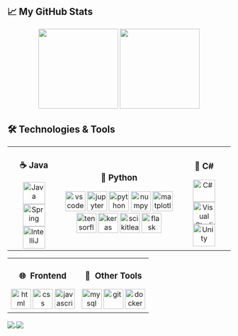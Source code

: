 ## 📈 **My GitHub Stats**

<div align="center">
  <img height="180em" src="https://github-readme-stats.vercel.app/api?username=hampusnilsson1&show_icons=true&hide_border=true&theme=radical" />
  <img height="180em" src="https://github-readme-stats.vercel.app/api/top-langs/?username=hampusnilsson1&layout=compact&hide_border=true&theme=radical" />
</div>

## 🛠️ **Technologies & Tools**

<div align="center">
  <table>
    <tr>
      <td align="center";>
        <h3>☕ Java</h3>
        <img src="https://cdn.jsdelivr.net/gh/devicons/devicon/icons/java/java-original.svg" width="50" height="50" alt="Java" />
        <img src="https://cdn.jsdelivr.net/gh/devicons/devicon/icons/spring/spring-original.svg" width="50" height="50" alt="Spring" />
        <img src="https://cdn.jsdelivr.net/gh/devicons/devicon/icons/intellij/intellij-original.svg" width="50" height="50" alt="IntelliJ" />
      </td>
      <td align="center">
        <h3>🐍 Python</h3>
        <img src="https://cdn.jsdelivr.net/gh/devicons/devicon/icons/vscode/vscode-original.svg" alt="vscode" width="45" height="45"/>
        <img src="https://cdn.jsdelivr.net/gh/devicons/devicon@latest/icons/jupyter/jupyter-original-wordmark.svg" alt="jupyter" width="45" height="45"/>
        <img src="https://cdn.jsdelivr.net/gh/devicons/devicon@latest/icons/python/python-original.svg" alt="python" width="45" height="45"/>
        <img src="https://cdn.jsdelivr.net/gh/devicons/devicon@latest/icons/numpy/numpy-original.svg" alt="numpy" width="45" height="45"/>
        <img src="https://cdn.jsdelivr.net/gh/devicons/devicon@latest/icons/matplotlib/matplotlib-original.svg" alt="matplotlib" width="45" height="45"/>
        <img src="https://cdn.jsdelivr.net/gh/devicons/devicon@latest/icons/tensorflow/tensorflow-original.svg" alt="tensorflow" width="45" height="45"/>
        <img src="https://cdn.jsdelivr.net/gh/devicons/devicon@latest/icons/keras/keras-original.svg" alt="keras" width="45" height="45"/>
        <img src="https://cdn.jsdelivr.net/gh/devicons/devicon@latest/icons/scikitlearn/scikitlearn-original.svg" alt="scikitlearn" width="45" height="45"/>
        <img src="https://cdn.jsdelivr.net/gh/devicons/devicon@latest/icons/flask/flask-original-wordmark.svg" alt="flask" width="45" height="45"/>
      </td>
      <td align="center">
        <h3>🔷 C#</h3>
        <img src="https://cdn.jsdelivr.net/gh/devicons/devicon/icons/csharp/csharp-original.svg" width="50" height="50" alt="C#" />
        <img src="https://cdn.jsdelivr.net/gh/devicons/devicon/icons/visualstudio/visualstudio-original.svg" width="50" height="50" alt="Visual Studio" />
        <img src="https://cdn.jsdelivr.net/gh/devicons/devicon/icons/unity/unity-original.svg" width="50" height="50" alt="Unity" />
      </td>
    </tr>
  </table>
</div>

<div align="center">
  <table>
    <tr>
      <td align="center";>
        <h3>🌐 &nbsp;Frontend</h3>
        <img src="https://cdn.jsdelivr.net/gh/devicons/devicon@latest/icons/html5/html5-original-wordmark.svg" alt="html" width="45" height="45"/>
        <img src="https://cdn.jsdelivr.net/gh/devicons/devicon@latest/icons/css3/css3-original-wordmark.svg" alt="css" width="45" height="45"/>
        <img src="https://cdn.jsdelivr.net/gh/devicons/devicon@latest/icons/javascript/javascript-original.svg" alt="javascript" width="45" height="45"/>
      </td>
      <td align="center">
        <h3>🔧 &nbsp;Other Tools</h3>
        <img src="https://cdn.jsdelivr.net/gh/devicons/devicon@latest/icons/mysql/mysql-plain-wordmark.svg" alt="mysql" width="45" height="45"/>
        <img src="https://cdn.jsdelivr.net/gh/devicons/devicon@latest/icons/git/git-original.svg" alt="git" width="45" height="45"/>
        <img src="https://cdn.jsdelivr.net/gh/devicons/devicon@latest/icons/docker/docker-original.svg" alt="docker" width="45" height="45"/>
      </td>
    </tr>
  </table>
</div>

<a href="https://github.com/hampusnilsson1/CNN_face_recognition">
  <img align="center" src="https://github-readme-stats.vercel.app/api/pin/?username=hampusnilsson1&repo=CNN_face_recognition&theme=radical" />
</a>
<a href="https://github.com/hampusnilsson1/InventoryManagementSystem">
  <img align="center" src="https://github-readme-stats.vercel.app/api/pin/?username=hampusnilsson1&repo=InventoryManagementSystem&theme=radical" />
</a>
